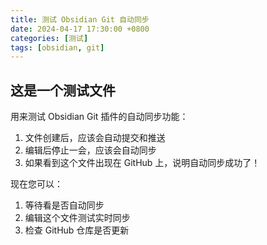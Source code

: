 ```yaml
---
title: 测试 Obsidian Git 自动同步
date: 2024-04-17 17:30:00 +0800
categories: [测试]
tags: [obsidian, git]
---
```


## 这是一个测试文件

用来测试 Obsidian Git 插件的自动同步功能：

1. 文件创建后，应该会自动提交和推送
2. 编辑后停止一会，应该会自动同步
3. 如果看到这个文件出现在 GitHub 上，说明自动同步成功了！

现在您可以：
1. 等待看是否自动同步
2. 编辑这个文件测试实时同步
3. 检查 GitHub 仓库是否更新